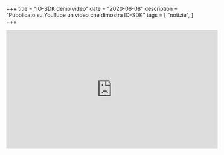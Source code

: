 +++
title = "IO-SDK demo video"
date = "2020-06-08"
description = "Pubblicato su YouTube un video che dimostra IO-SDK"
tags = [
    "notizie",
]
+++

<iframe width="560" height="315" src="https://www.youtube.com/embed/qnnCg_cIwWc" frameborder="0" allow="accelerometer; autoplay; encrypted-media; gyroscope; picture-in-picture" allowfullscreen></iframe>